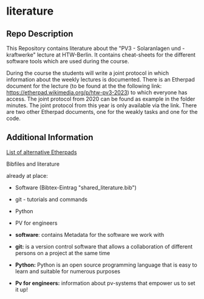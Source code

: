 # literature

## Repo Description
This Repository contains literature about the "PV3 - Solaranlagen und -kraftwerke" lecture at HTW-Berlin.
It contains cheat-sheets for the different software tools which are used during the course.  
  
During the course the students will write a joint protocol in which information about the weekly lectures is documented. There is an Etherpad document for the lecture (to be found at the the following link: https://etherpad.wikimedia.org/p/htw-pv3-2023) to which everyone has access. The joint protocol from 2020 can be found as example in the folder minutes. The joint protocol from this year is only available via the link. There are two other Etherpad documents, one for the weakly tasks and one for the code.


## Additional Information
[List of alternative Etherpads](https://github.com/ether/etherpad-lite/wiki/Sites-that-run-Etherpad-Lite)

Bibfiles and literature

already at place:
  - Software (Bibtex-Eintrag "shared_literature.bib")
  - git - tutorials and commands
  - Python
  - PV for engineers

- **software**: contains Metadata for the software we work with
- **git:**  is a version control software that allows a collaboration of different persons on a project at the same time
- **Python:** Python is an open source programming language that is easy to learn and suitable for numerous purposes
- **Pv for engineers:** information about pv-systems that empower us to set it up!


